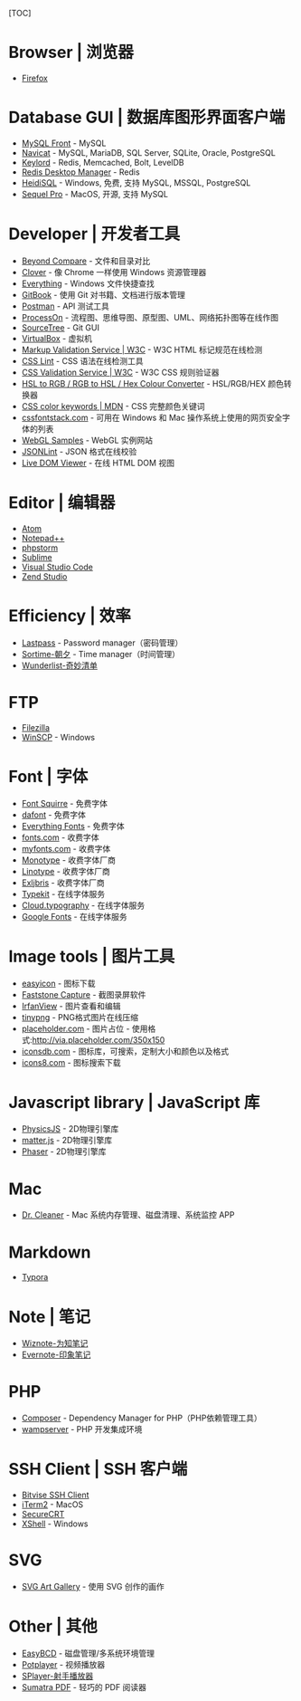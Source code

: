 [TOC]

# Browser | 浏览器
- [Firefox](http://www.firefox.com.cn/)


# Database GUI | 数据库图形界面客户端
- [MySQL Front](http://www.mysqlfront.de/) - MySQL
- [Navicat](https://navicat.com) - MySQL, MariaDB, SQL Server, SQLite, Oracle, PostgreSQL
- [Keylord](https://protonail.com/) - Redis, Memcached, Bolt, LevelDB
- [Redis Desktop Manager](https://redisdesktop.com/) - Redis
- [HeidiSQL](https://www.heidisql.com/) -  Windows, 免费, 支持 MySQL, MSSQL, PostgreSQL
- [Sequel Pro](http://www.sequelpro.com/) - MacOS, 开源, 支持 MySQL


# Developer | 开发者工具
- [Beyond Compare](http://scootersoftware.com/) - 文件和目录对比
- [Clover](http://cn.ejie.me/) - 像 Chrome 一样使用 Windows 资源管理器
- [Everything](http://www.voidtools.com/) - Windows 文件快捷查找
- [GitBook](https://www.gitbook.com/) - 使用 Git 对书籍、文档进行版本管理
- [Postman](https://www.getpostman.com/) - API 测试工具
- [ProcessOn](https://www.processon.com/) - 流程图、思维导图、原型图、UML、网络拓扑图等在线作图
- [SourceTree](https://www.sourcetreeapp.com/) - Git GUI
- [VirtualBox](https://www.virtualbox.org/) - 虚拟机
- [Markup Validation Service | W3C](https://validator.w3.org/) - W3C HTML 标记规范在线检测
- [CSS Lint](http://csslint.net/) - CSS 语法在线检测工具
- [CSS Validation Service | W3C](http://jigsaw.w3.org/css-validator/) - W3C CSS 规则验证器
- [HSL to RGB / RGB to HSL / Hex Colour Converter](http://serennu.com/colour/hsltorgb.php) - HSL/RGB/HEX 颜色转换器
- [CSS color keywords | MDN](https://developer.mozilla.org/en-US/docs/Web/CSS/color_value#Color_keywords) - CSS 完整颜色关键词
- [cssfontstack.com](https://www.cssfontstack.com/) - 可用在 Windows 和 Mac 操作系统上使用的网页安全字体的列表
- [WebGL Samples](http://webglsamples.org/) - WebGL 实例网站
- [JSONLint](https://jsonlint.com/) - JSON 格式在线校验
- [Live DOM Viewer](https://software.hixie.ch/utilities/js/live-dom-viewer/) - 在线 HTML DOM 视图


# Editor | 编辑器
- [Atom](https://atom.io/)
- [Notepad++](https://notepad-plus-plus.org/)
- [phpstorm](https://www.jetbrains.com/phpstorm/)
- [Sublime](https://www.sublimetext.com/)
- [Visual Studio Code](https://code.visualstudio.com/)
- [Zend Studio](http://www.zend.com/en/products/studio)


# Efficiency | 效率
- [Lastpass](https://www.lastpass.com/) - Password manager（密码管理）
- [Sortime-朝夕](https://www.sortime.com/) - Time manager（时间管理）
- [Wunderlist-奇妙清单](https://www.wunderlist.com/)


# FTP
- [Filezilla](https://filezilla-project.org/)
- [WinSCP](https://winscp.net) - Windows


# Font | 字体
- [Font Squirre](https://www.fontsquirrel.com/) - 免费字体
- [dafont](https://www.dafont.com/) - 免费字体
- [Everything Fonts](https://everythingfonts.com/) - 免费字体
- [fonts.com](https://www.fonts.com/) - 收费字体
- [myfonts.com](http://www.myfonts.com/) - 收费字体
- [Monotype](http://www.monotype.com/) - 收费字体厂商
- [Linotype](https://www.linotype.com/) - 收费字体厂商
- [Exljbris](https://www.exljbris.com/) - 收费字体厂商
- [Typekit](https://typekit.com/) - 在线字体服务
- [Cloud.typography](https://www.typography.com/cloud/welcome/) - 在线字体服务
- [Google Fonts](https://www.google.com/fonts) - 在线字体服务


# Image tools | 图片工具
- [easyicon](http://www.easyicon.net/) - 图标下载
- [Faststone Capture](http://faststone.org/) - 截图录屏软件
- [IrfanView](http://www.irfanview.com/) - 图片查看和编辑
- [tinypng](https://tinypng.com/) - PNG格式图片在线压缩
- [placeholder.com](https://placeholder.com/) - 图片占位 - 使用格式:http://via.placeholder.com/350x150
- [iconsdb.com](https://www.iconsdb.com/) - 图标库，可搜索，定制大小和颜色以及格式
- [icons8.com](https://icons8.com/) - 图标搜索下载


# Javascript library | JavaScript 库
- [PhysicsJS](http://wellcaffeinated.net/PhysicsJS/) - 2D物理引擎库
- [matter.js](http://brm.io/matter-js/) - 2D物理引擎库
- [Phaser](http://phaser.io/) - 2D物理引擎库


# Mac
- [Dr. Cleaner](https://www.drcleaner.com/) - Mac 系统内存管理、磁盘清理、系统监控 APP


# Markdown
- [Typora](https://typora.io/)


# Note | 笔记
- [Wiznote-为知笔记](http://www.wiz.cn/)
- [Evernote-印象笔记](https://www.yinxiang.com/)


# PHP
- [Composer](https://getcomposer.org/) - Dependency Manager for PHP（PHP依赖管理工具）
- [wampserver](http://www.wampserver.com) - PHP 开发集成环境


# SSH Client | SSH 客户端
- [Bitvise SSH Client](https://www.bitvise.com)
- [iTerm2](https://iterm2.com/) - MacOS
- [SecureCRT](https://www.vandyke.com/products/securecrt/)
- [XShell](http://www.netsarang.com/products/xsh_overview.html) - Windows


# SVG
- [SVG Art Gallery](http://www1.plurib.us/svg_gallery/) - 使用 SVG 创作的画作


# Other | 其他
- [EasyBCD](http://neosmart.net/EasyBCD/) - 磁盘管理/多系统环境管理
- [Potplayer](http://potplayer.daum.net) - 视频播放器
- [SPlayer-射手播放器](https://splayer.org/)
- [Sumatra PDF](https://www.sumatrapdfreader.org/download-free-pdf-viewer.html) - 轻巧的 PDF 阅读器

